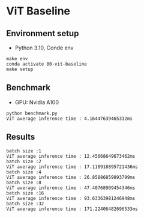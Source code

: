 # ViT Baseline

## Environment setup
- Python 3.10, Conde env
```
make env
conda activate 00-vit-baseline
make setup
```

## Benchmark
- GPU: Nvidia A100
```
python benchmark.py
ViT average inference time : 4.16447639465332ms
```

## Results
```
batch size :1
ViT average inference time : 12.45668649673462ms
batch size :2
ViT average inference time : 17.118918895721436ms
batch size :4
ViT average inference time : 26.85886859893799ms
batch size :8
ViT average inference time : 47.40768909454346ms
batch size :16
ViT average inference time : 93.63363981246948ms
batch size :32
ViT average inference time : 171.22406482696533ms
```
